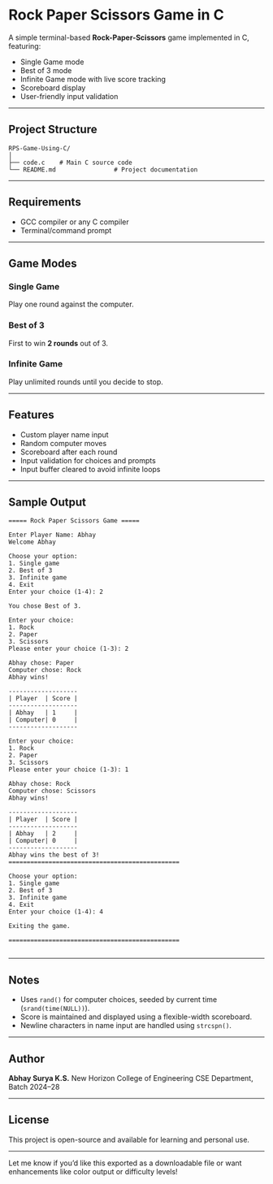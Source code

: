 
# Rock Paper Scissors Game in C

A simple terminal-based **Rock-Paper-Scissors** game implemented in C, featuring:

* Single Game mode
* Best of 3 mode
* Infinite Game mode with live score tracking
* Scoreboard display
* User-friendly input validation

---

##  Project Structure

```
RPS-Game-Using-C/
│
├── code.c    # Main C source code
└── README.md                # Project documentation
```

---

## Requirements

* GCC compiler or any C compiler
* Terminal/command prompt

---

## Game Modes

###  Single Game

Play one round against the computer.

###  Best of 3

First to win **2 rounds** out of 3.

###  Infinite Game

Play unlimited rounds until you decide to stop.

---

##  Features

*  Custom player name input
*  Random computer moves
*  Scoreboard after each round
*  Input validation for choices and prompts
*  Input buffer cleared to avoid infinite loops

---

##  Sample Output

```
===== Rock Paper Scissors Game =====

Enter Player Name: Abhay
Welcome Abhay

Choose your option:
1. Single game
2. Best of 3
3. Infinite game
4. Exit
Enter your choice (1-4): 2

You chose Best of 3.

Enter your choice:
1. Rock
2. Paper
3. Scissors
Please enter your choice (1-3): 2

Abhay chose: Paper
Computer chose: Rock
Abhay wins!

-------------------
| Player  | Score |
-------------------
| Abhay   | 1     |
| Computer| 0     |
-------------------

Enter your choice:
1. Rock
2. Paper
3. Scissors
Please enter your choice (1-3): 1

Abhay chose: Rock
Computer chose: Scissors
Abhay wins!

-------------------
| Player  | Score |
-------------------
| Abhay   | 2     |
| Computer| 0     |
-------------------
Abhay wins the best of 3!
===============================================

Choose your option:
1. Single game
2. Best of 3
3. Infinite game
4. Exit
Enter your choice (1-4): 4

Exiting the game.

===============================================


```

---

## Notes

* Uses `rand()` for computer choices, seeded by current time (`srand(time(NULL))`).
* Score is maintained and displayed using a flexible-width scoreboard.
* Newline characters in name input are handled using `strcspn()`.

---

## Author

**Abhay Surya K.S.**
New Horizon College of Engineering
CSE Department, Batch 2024–28

---

## License

This project is open-source and available for learning and personal use.

---

Let me know if you’d like this exported as a downloadable file or want enhancements like color output or difficulty levels!
